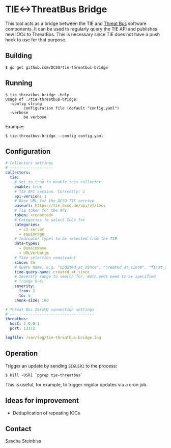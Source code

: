 # TIE<->ThreatBus Bridge

This tool acts as a bridge between the TIE and
[Threat Bus](https://github.com/tenzir/threatbus) software components.
It can be used to regularly query the TIE API and publishes new IOCs to
ThreatBus. This is necessary since TIE does not have a push hook to use
for that purpose.

## Building

```
$ go get github.com/DCSO/tie-threatbus-bridge
```

## Running
```
$ tie-threatbus-bridge -help
Usage of ./tie-threatbus-bridge:
  -config string
    	configuration file (default "config.yaml")
  -verbose
    	be verbose

```

Example:

```
$ tie-threatbus-bridge --config config.yaml
```

## Configuration

```yaml
# Collectors settings
# -------------------
collectors:
  tie:
    # Set to true to enable this collector
    enable: true
    # TIE API version. Currently: 1
    api-version: 1
    # Base URL for the DCSO TIE service
    baseurl: https://tie.dcso.de/api/v1/iocs
    # TIE token for the API
    token: <redacted>
    # Categories to select IoCs for
    categories:
      - c2-server
      - espionage
    # Indicator types to be selected from the TIE
    data-types:
      - DomainName
      - URLVerbatim
    # Time selection constraint
    since: 4h
    # Query name, e.g. "updated_at_since", "created_at_since", "first_seen_since"
    time-query-name: created_at_since
    # Severity range to search for. Both ends need to be specified
    # (range 0-6)
    severity:
      from: 1
      to: 5
    chunk-size: 100

# Threat Bus ZeroMQ connection settings
# -------------------------------------
threatbus:
  host: 1.0.0.1
  port: 13372

logfile: /var/log/tie-threatbus-bridge.log
```

## Operation

Trigger an update by sending `SIGUSR1` to the process:

```
$ kill -USR1 `pgrep tie-threatbus`
```
This is useful, for example, to trigger regular updates via a cron job.

## Ideas for improvement

 - Deduplication of repeating IOCs

## Contact

Sascha Steinbiss

